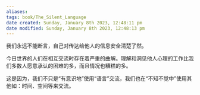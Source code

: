 ```yaml
---
aliases: 
tags: book/The_Silent_Language
date created: Sunday, January 8th 2023, 12:48:11 pm
date modified: Sunday, January 8th 2023, 12:48:13 pm
---
```


我们永远不能断言，自己对传达给他人的信息安全清楚了然。

今日世界的人们在相互交流时存在着严重的曲解。理解和洞见他人心理的工作比我们多数人愿意承认的困难的多，而且情况也糟糕的多。

这是因为，我们不只是“有意识地”使用“语言”交流，我们也在“不知不觉中”使用其他如：时间、空间等来交流。

